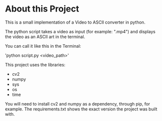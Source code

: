 # About this Project

This is a small implementation of a Video to ASCII converter in python.

The python script takes a video as input (for example: ".mp4") and displays the video as an ASCII art in the terminal.

You can call it like this in the Terminal:

'python script.py <video_path>'

This project uses the libraries:
- cv2
- numpy
- sys
- os
- time

You will need to install cv2 and numpy as a dependency, through pip, for example.
The requirements.txt shows the exact version the project was built with.
